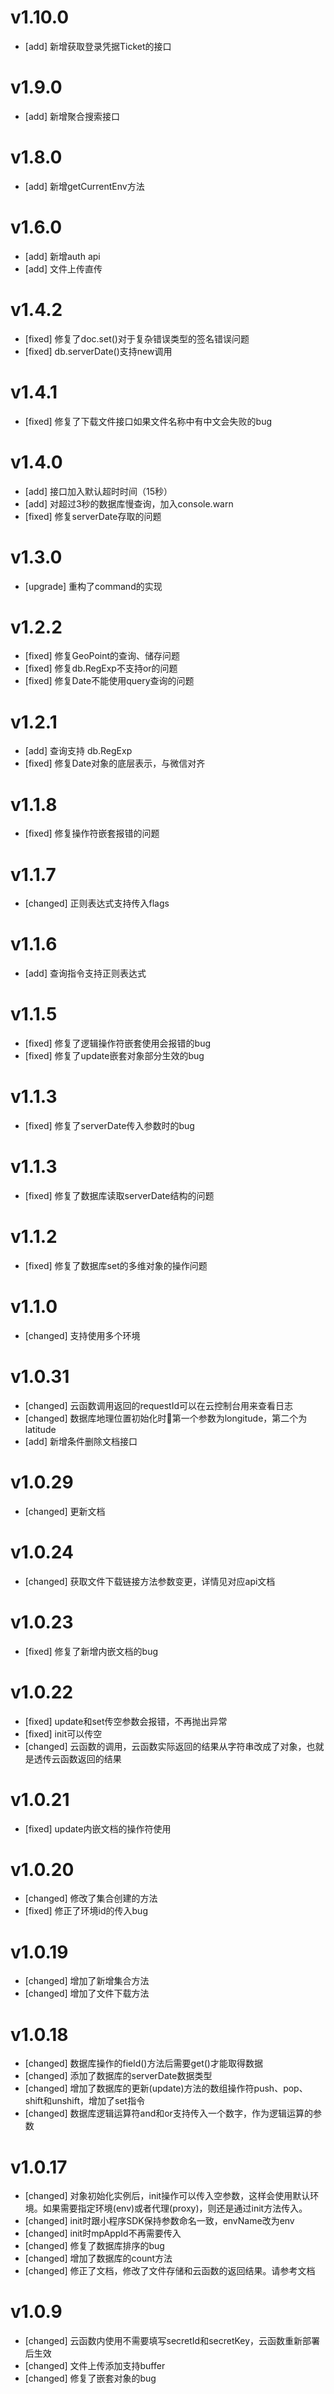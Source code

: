 # v1.10.0
- [add] 新增获取登录凭据Ticket的接口

# v1.9.0
- [add] 新增聚合搜索接口

# v1.8.0
- [add] 新增getCurrentEnv方法

# v1.6.0
- [add] 新增auth api
- [add] 文件上传直传

# v1.4.2
- [fixed] 修复了doc.set()对于复杂错误类型的签名错误问题
- [fixed] db.serverDate()支持new调用

# v1.4.1
- [fixed] 修复了下载文件接口如果文件名称中有中文会失败的bug

# v1.4.0
- [add] 接口加入默认超时时间（15秒）
- [add] 对超过3秒的数据库慢查询，加入console.warn
- [fixed] 修复serverDate存取的问题

# v1.3.0
- [upgrade] 重构了command的实现

# v1.2.2
- [fixed] 修复GeoPoint的查询、储存问题
- [fixed] 修复db.RegExp不支持or的问题
- [fixed] 修复Date不能使用query查询的问题

# v1.2.1
- [add] 查询支持 db.RegExp
- [fixed] 修复Date对象的底层表示，与微信对齐

# v1.1.8
- [fixed] 修复操作符嵌套报错的问题

# v1.1.7
- [changed] 正则表达式支持传入flags

# v1.1.6
- [add] 查询指令支持正则表达式

# v1.1.5
- [fixed] 修复了逻辑操作符嵌套使用会报错的bug
- [fixed] 修复了update嵌套对象部分生效的bug

# v1.1.3
- [fixed] 修复了serverDate传入参数时的bug

# v1.1.3
- [fixed] 修复了数据库读取serverDate结构的问题

# v1.1.2
- [fixed] 修复了数据库set的多维对象的操作问题

# v1.1.0
- [changed] 支持使用多个环境


# v1.0.31

- [changed] 云函数调用返回的requestId可以在云控制台用来查看日志
- [changed] 数据库地理位置初始化时第一个参数为longitude，第二个为latitude
- [add] 新增条件删除文档接口

# v1.0.29

- [changed] 更新文档

# v1.0.24

- [changed] 获取文件下载链接方法参数变更，详情见对应api文档

# v1.0.23

- [fixed] 修复了新增内嵌文档的bug

# v1.0.22

- [fixed] update和set传空参数会报错，不再抛出异常
- [fixed] init可以传空
- [changed] 云函数的调用，云函数实际返回的结果从字符串改成了对象，也就是透传云函数返回的结果

# v1.0.21

- [fixed] update内嵌文档的操作符使用

# v1.0.20

- [changed] 修改了集合创建的方法
- [fixed] 修正了环境id的传入bug

# v1.0.19

- [changed] 增加了新增集合方法
- [changed] 增加了文件下载方法

# v1.0.18

- [changed] 数据库操作的field()方法后需要get()才能取得数据
- [changed] 添加了数据库的serverDate数据类型
- [changed] 增加了数据库的更新(update)方法的数组操作符push、pop、shift和unshift，增加了set指令
- [changed] 数据库逻辑运算符and和or支持传入一个数字，作为逻辑运算的参数


# v1.0.17

- [changed] 对象初始化实例后，init操作可以传入空参数，这样会使用默认环境。如果需要指定环境(env)或者代理(proxy)，则还是通过init方法传入。
- [changed] init时跟小程序SDK保持参数命名一致，envName改为env
- [changed] init时mpAppId不再需要传入
- [changed] 修复了数据库排序的bug
- [changed] 增加了数据库的count方法
- [changed] 修正了文档，修改了文件存储和云函数的返回结果。请参考文档

# v1.0.9

- [changed] 云函数内使用不需要填写secretId和secretKey，云函数重新部署后生效
- [changed] 文件上传添加支持buffer
- [changed] 修复了嵌套对象的bug
